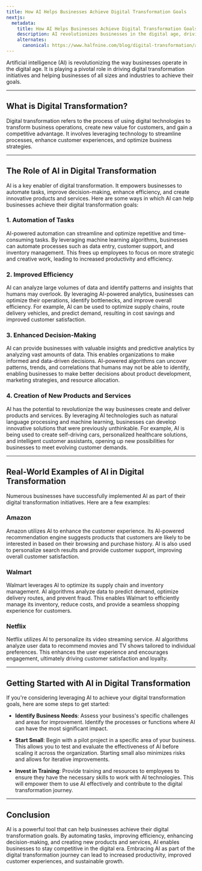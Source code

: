```yaml
---
title: How AI Helps Businesses Achieve Digital Transformation Goals
nextjs:
  metadata:
    title: How AI Helps Businesses Achieve Digital Transformation Goals  - Halfnine
    description: AI revolutionizes businesses in the digital age, driving digital transformation and helping businesses achieve their goals.
    alternates:
      canonical: https://www.halfnine.com/blog/digital-transformation/ai-helps-businesses-achieve-digital-transformation-goals
---
```


Artificial intelligence (AI) is revolutionizing the way businesses operate in the digital age. It is playing a pivotal role in driving digital transformation initiatives and helping businesses of all sizes and industries to achieve their goals.

---

## What is Digital Transformation?

Digital transformation refers to the process of using digital technologies to transform business operations, create new value for customers, and gain a competitive advantage. It involves leveraging technology to streamline processes, enhance customer experiences, and optimize business strategies.

---

## The Role of AI in Digital Transformation

AI is a key enabler of digital transformation. It empowers businesses to automate tasks, improve decision-making, enhance efficiency, and create innovative products and services. Here are some ways in which AI can help businesses achieve their digital transformation goals:

### 1. Automation of Tasks

AI-powered automation can streamline and optimize repetitive and time-consuming tasks. By leveraging machine learning algorithms, businesses can automate processes such as data entry, customer support, and inventory management. This frees up employees to focus on more strategic and creative work, leading to increased productivity and efficiency.

### 2. Improved Efficiency

AI can analyze large volumes of data and identify patterns and insights that humans may overlook. By leveraging AI-powered analytics, businesses can optimize their operations, identify bottlenecks, and improve overall efficiency. For example, AI can be used to optimize supply chains, route delivery vehicles, and predict demand, resulting in cost savings and improved customer satisfaction.

### 3. Enhanced Decision-Making

AI can provide businesses with valuable insights and predictive analytics by analyzing vast amounts of data. This enables organizations to make informed and data-driven decisions. AI-powered algorithms can uncover patterns, trends, and correlations that humans may not be able to identify, enabling businesses to make better decisions about product development, marketing strategies, and resource allocation.

### 4. Creation of New Products and Services

AI has the potential to revolutionize the way businesses create and deliver products and services. By leveraging AI technologies such as natural language processing and machine learning, businesses can develop innovative solutions that were previously unthinkable. For example, AI is being used to create self-driving cars, personalized healthcare solutions, and intelligent customer assistants, opening up new possibilities for businesses to meet evolving customer demands.

---

## Real-World Examples of AI in Digital Transformation

Numerous businesses have successfully implemented AI as part of their digital transformation initiatives. Here are a few examples:

### Amazon

Amazon utilizes AI to enhance the customer experience. Its AI-powered recommendation engine suggests products that customers are likely to be interested in based on their browsing and purchase history. AI is also used to personalize search results and provide customer support, improving overall customer satisfaction.

### Walmart

Walmart leverages AI to optimize its supply chain and inventory management. AI algorithms analyze data to predict demand, optimize delivery routes, and prevent fraud. This enables Walmart to efficiently manage its inventory, reduce costs, and provide a seamless shopping experience for customers.

### Netflix

Netflix utilizes AI to personalize its video streaming service. AI algorithms analyze user data to recommend movies and TV shows tailored to individual preferences. This enhances the user experience and encourages engagement, ultimately driving customer satisfaction and loyalty.

---

## Getting Started with AI in Digital Transformation

If you're considering leveraging AI to achieve your digital transformation goals, here are some steps to get started:

 - **Identify Business Needs**: Assess your business's specific challenges and areas for improvement. Identify the processes or functions where AI can have the most significant impact.

 - **Start Small**: Begin with a pilot project in a specific area of your business. This allows you to test and evaluate the effectiveness of AI before scaling it across the organization. Starting small also minimizes risks and allows for iterative improvements.

 - **Invest in Training**: Provide training and resources to employees to ensure they have the necessary skills to work with AI technologies. This will empower them to use AI effectively and contribute to the digital transformation journey.

---

## Conclusion

AI is a powerful tool that can help businesses achieve their digital transformation goals. By automating tasks, improving efficiency, enhancing decision-making, and creating new products and services, AI enables businesses to stay competitive in the digital era. Embracing AI as part of the digital transformation journey can lead to increased productivity, improved customer experiences, and sustainable growth.